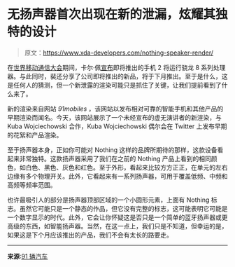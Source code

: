 # 无扬声器首次出现在新的泄漏，炫耀其独特的设计

> 原文：<https://www.xda-developers.com/nothing-speaker-render/>

在[世界移动通信大会](https://www.xda-developers.com/mwc-2023/)期间，卡尔·佩[宣布](https://www.xda-developers.com/nothing-phone-2-snapdragon-8/)即将推出的手机 2 将运行骁龙 8 系列处理器。与此同时，裴还分享了公司即将推出的新品，将于下月推出。至于是什么，这是任何人的猜测，但一个新泄露的渲染可能只是抓住了关键，让我们提前看到了什么来了。

新的渲染来自网站 *91mobiles* ，该网站以发布相对可靠的智能手机和其他产品的早期渲染而闻名。今天，该网站展示了一个未经宣布的虚无演讲者的新渲染，与 Kuba Wojciechowski 合作，Kuba Wojciechowski 偶尔会在 Twitter 上发布早期的花絮和产品渲染。

至于扬声器本身，正如你可能对 Nothing 这样的品牌所期待的那样，这款设备看起来非常独特。这款扬声器采用了我们在之前的 Nothing 产品上看到的相同颜色，如白色、黑色、灰色和红色。至于外形，看起来比较方方正正，在单元的左右边缘有多个物理开关。此外，它看起来有一系列扬声器，可用于覆盖低频、中频和高频等频率范围。

也许最吸引人的部分是扬声器顶部区域的一个小圆形元素，上面有 Nothing 标志。虽然它可能只是一个静态的作品，但它没有完整的标志，这可能表明它可能是一个数字显示的时代。此外，它会让你怀疑这是否只是一个简单的蓝牙扬声器或更高级的东西，如智能扬声器。当然，在这一点上，我们只是不知道，但幸运的是，如果这是下个月应该推出的产品，我们不会有太长的路要走。

* * *

**来源**:[91 辆汽车](https://www.91mobiles.com/hub/exclusive-nothing-speaker-render-design-launch-leaked/)